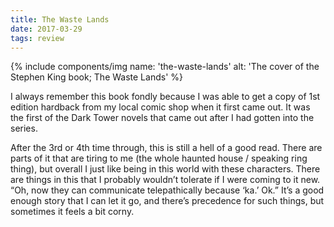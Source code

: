 ```yaml
---
title: The Waste Lands
date: 2017-03-29
tags: review
---
```


{% include components/img name: 'the-waste-lands' alt: 'The cover of the Stephen King book; The Waste Lands' %}

I always remember this book fondly because I was able to get a copy of 1st edition hardback from my local comic shop when it first came out. It was the first of the Dark Tower novels that came out after I had gotten into the series.

After the 3rd or 4th time through, this is still a hell of a good read. There are parts of it that are tiring to me (the whole haunted house / speaking ring thing), but overall I just like being in this world with these characters. There are things in this that I probably wouldn’t tolerate if I were coming to it new. “Oh, now they can communicate telepathically because ‘ka.’ Ok.” It’s a good enough story that I can let it go, and there’s precedence for such things, but sometimes it feels a bit corny.
